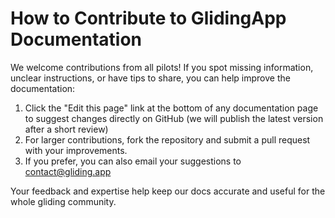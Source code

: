 
# How to Contribute to GlidingApp Documentation

We welcome contributions from all pilots! If you spot missing information, unclear instructions, or have tips to share, you can help improve the documentation:

1. Click the "Edit this page" link at the bottom of any documentation page to suggest changes directly on GitHub (we will publish the latest version after a short review)
2. For larger contributions, fork the repository and submit a pull request with your improvements.
3. If you prefer, you can also email your suggestions to [contact@gliding.app](mailto:contact@gliding.app)

Your feedback and expertise help keep our docs accurate and useful for the whole gliding community.